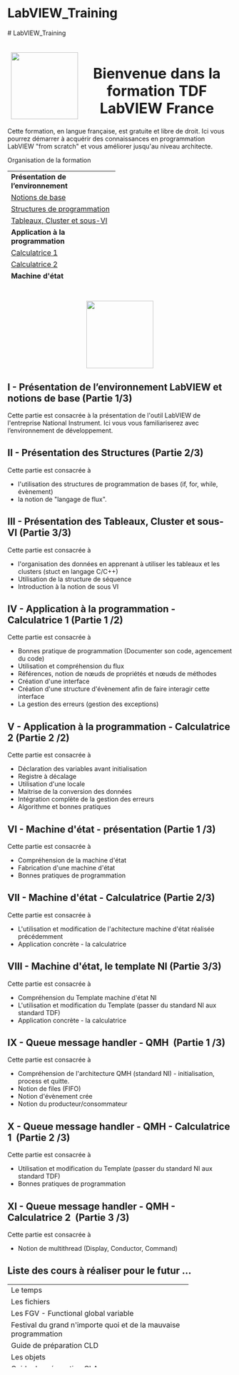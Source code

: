 # LabVIEW_Training
<p># LabVIEW_Training</p>
<p></p>
<table style="height: 171px;">
<thead>
<tr style="height: 153px;">
<td style="height: 153px; width: 150px;"><a href="http://www.technologies-france.com"><img src="https://avatars.githubusercontent.com/u/72153904?s=200&amp;v=4" width="150" height="150" alt="" /></a></td>
<td style="height: 153px; width: 608.958px;">
<h1 dir="auto" style="text-align: center;"><strong>Bienvenue dans la formation TDF LabVIEW France</strong></h1>
</td>
</tr>
</thead>
</table>
<p>Cette formation, en langue fran&ccedil;aise, est gratuite et libre de droit. Ici vous pourrez d&eacute;marrer &agrave; acqu&eacute;rir des connaissances en programmation LabVIEW "from scratch" et vous am&eacute;liorer jusqu'au niveau architecte.</p>
<p dir="auto">Organisation de la formation</p>
<table border="0" style="height: 252px; width: 47.9902%; border-collapse: collapse;">
<tbody>
<tr style="height: 18px;">
<td style="width: 69.2755%; height: 18px;"><strong>Pr&eacute;sentation de l&rsquo;environnement</strong></td>
</tr>
<tr style="height: 18px;">
<td style="width: 69.2755%; height: 18px;"><a href="#h_204237571151655104512005">Notions de base</a></td>
</tr>
<tr style="height: 18px;">
<td style="width: 69.2755%; height: 18px;"><a href="#h_4774480761351655104528452">Structures de programmation</a></td>
</tr>
<tr style="height: 18px;">
<td style="width: 69.2755%; height: 18px;"><a href="#h_4593207471541655104540764">Tableaux, Cluster et sous-VI</a></td>
</tr>
<tr style="height: 18px;">
<td style="width: 69.2755%; height: 18px;"><strong>Application &agrave; la programmation</strong></td>
</tr>
<tr style="height: 18px;">
<td style="width: 69.2755%; height: 18px;"><a href="#h_5222853541721655104555948">Calculatrice 1</a></td>
</tr>
<tr style="height: 18px;">
<td style="width: 69.2755%; height: 18px;"><a href="#h_5135321981891655104568876">Calculatrice 2</a></td>
</tr>
<tr style="height: 18px;">
<td style="width: 69.2755%; height: 18px;"><strong>Machine d'&eacute;tat</strong></td>
</tr>
<tr style="height: 18px;">
<td style="width: 69.2755%; height: 18px;"><a href="#h_5553695852051655104579980">Pr&eacute;sentation </a></td>
</tr>
<tr style="height: 18px;">
<td style="width: 69.2755%; height: 18px;"><a href="#h_2854273072201655104592732">Application : Calculatrice</a></td>
</tr>
<tr style="height: 18px;">
<td style="width: 69.2755%; height: 18px;"><a href="#h_4426628992341655104607692">Le template NI</a></td>
</tr>
<tr style="height: 18px;">
<td style="width: 69.2755%; height: 18px;"><strong>Queue message handler (QMH)</strong></td>
</tr>
<tr style="height: 18px;">
<td style="width: 69.2755%; height: 18px;"><a href="#h_8685828812471655104627252">Pr&eacute;sentation</a></td>
</tr>
<tr style="height: 18px;">
<td style="width: 69.2755%; height: 18px;"><a href="#h_5420981842591655104642044">Application : Calculatrice</a></td>
</tr>
</tbody>
</table>
<p></p>
<h1 dir="auto" style="text-align: center;"><a href="http://www.ni.com"><img src="https://www.technologies-france.com/wp-content/uploads/2022/05/LV_Logo_PowerdBy_centered-wide.png" width="150" height="151" alt="" /></a></h1>
<h2 dir="auto" id="h_204237571151655104512005"><strong>I - Pr&eacute;sentation de l&rsquo;environnement LabVIEW et notions de base (Partie 1/3)</strong></h2>
<p dir="auto">Cette partie est consacr&eacute;e &agrave; la pr&eacute;sentation de l'outil LabVIEW de l'entreprise National Instrument. Ici vous vous familiariserez avec l&rsquo;environnement de d&eacute;veloppement.</p>
<h2 dir="auto" id="h_4774480761351655104528452"><strong>II - Pr&eacute;sentation des Structures&nbsp;(Partie 2/3)</strong></h2>
<p dir="auto">Cette partie est consacr&eacute;e &agrave;</p>
<ul dir="auto">
<li>l'utilisation des structures de programmation de bases (if, for, while, &eacute;v&egrave;nement)</li>
<li>la notion de "langage de flux".</li>
</ul>
<h2 dir="auto" id="h_4593207471541655104540764"><strong>III - Pr&eacute;sentation des Tableaux, Cluster et sous-VI (Partie 3/3)</strong></h2>
<p dir="auto">Cette partie est consacr&eacute;e &agrave;</p>
<ul dir="auto">
<li>l'organisation des donn&eacute;es en apprenant &agrave; utiliser les tableaux et les clusters (stuct en langage C/C++)</li>
<li>Utilisation de la structure de s&eacute;quence</li>
<li>Introduction &agrave; la notion de sous VI</li>
</ul>
<h2 dir="auto" id="h_5222853541721655104555948"><strong>IV - Application &agrave; la programmation - Calculatrice 1 (Partie 1 /2)</strong></h2>
<p dir="auto">Cette partie est consacr&eacute;e &agrave;</p>
<ul dir="auto">
<li>Bonnes pratique de programmation (Documenter son code, agencement du code)</li>
<li>Utilisation et compr&eacute;hension du flux</li>
<li>R&eacute;f&eacute;rences, notion de n&oelig;uds de propri&eacute;t&eacute;s et n&oelig;uds de m&eacute;thodes</li>
<li>Cr&eacute;ation d'une interface</li>
<li>Cr&eacute;ation d'une structure d'&eacute;v&egrave;nement afin de faire interagir cette interface</li>
<li>La gestion des erreurs (gestion des exceptions)</li>
</ul>
<h2 dir="auto" id="h_5135321981891655104568876"><strong>V - Application &agrave; la programmation - Calculatrice 2 (Partie 2 /2)</strong></h2>
<p dir="auto">Cette partie est consacr&eacute;e &agrave;</p>
<ul dir="auto">
<li>D&eacute;claration des variables avant initialisation</li>
<li>Registre &agrave; d&eacute;calage</li>
<li>Utilisation d'une locale</li>
<li>Maitrise de la conversion des donn&eacute;es</li>
<li>Int&eacute;gration compl&egrave;te de la gestion des erreurs</li>
<li>Algorithme et bonnes pratiques</li>
</ul>
<h2 dir="auto" id="h_5553695852051655104579980"><strong>VI - Machine d'&eacute;tat - pr&eacute;sentation (Partie 1 /3)</strong></h2>
<p dir="auto">Cette partie est consacr&eacute;e &agrave;</p>
<ul dir="auto">
<li>Compr&eacute;hension de la machine d'&eacute;tat</li>
<li>Fabrication d'une machine d'&eacute;tat</li>
<li>Bonnes pratiques de programmation</li>
</ul>
<h2 dir="auto" id="h_2854273072201655104592732"><strong>VII - Machine d'&eacute;tat - Calculatrice&nbsp;(Partie 2/3)</strong></h2>
<p dir="auto">Cette partie est consacr&eacute;e &agrave;</p>
<ul dir="auto">
<li>L'utilisation et modification de l'achitecture machine d'&eacute;tat r&eacute;alis&eacute;e pr&eacute;c&eacute;demment</li>
<li>Application concr&egrave;te - la calculatrice</li>
</ul>
<h2 dir="auto" id="h_4426628992341655104607692"><strong>VIII - Machine d'&eacute;tat, le template NI&nbsp;(Partie 3/3)</strong></h2>
<p dir="auto">Cette partie est consacr&eacute;e &agrave;</p>
<ul dir="auto">
<li>Compr&eacute;hension du Template machine d'&eacute;tat NI</li>
<li>L'utilisation et modification du Template (passer du standard NI aux standard TDF)</li>
<li>Application concr&egrave;te - la calculatrice</li>
</ul>
<h2 dir="auto"><strong>IX - Queue message handler - QMH&nbsp;&nbsp;</strong><strong>(Partie 1 /3)</strong></h2>
<p dir="auto">Cette partie est consacr&eacute;e &agrave;</p>
<ul dir="auto">
<li>Compr&eacute;hension de l'architecture QMH (standard NI) - initialisation, process et quitte.</li>
<li>Notion de files (FIFO)</li>
<li>Notion d'&eacute;v&egrave;nement cr&eacute;e</li>
<li>Notion du producteur/consommateur</li>
</ul>
<h2 dir="auto"><strong>X - Queue message handler&nbsp;</strong><strong>- QMH&nbsp;</strong><strong>- Calculatrice 1&nbsp;</strong><strong>&nbsp;</strong><strong>(Partie 2 /3)</strong></h2>
<p dir="auto">Cette partie est consacr&eacute;e &agrave;</p>
<ul dir="auto">
<li>Utilisation et modification du Template (passer du standard NI aux standard TDF)</li>
<li>Bonnes pratiques de programmation</li>
</ul>
<h2 dir="auto"><strong>XI -&nbsp;</strong><strong>Queue message handler&nbsp;</strong><strong>- QMH&nbsp;</strong><strong>- Calculatrice 2&nbsp;</strong><strong>&nbsp;</strong><strong>(Partie 3 /3)</strong></h2>
<p dir="auto">Cette partie est consacr&eacute;e &agrave;</p>
<ul dir="auto">
<li>Notion de multithread (Display, Conductor, Command)</li>
</ul>
<p></p>
<h2 dir="auto" id="h_5420981842591655104642044"><strong>Liste des cours &agrave; r&eacute;aliser pour le futur ...&nbsp;</strong></h2>
<table border="0" style="height: 186px; width: 80.6051%; border-collapse: collapse;">
<tbody>
<tr style="height: 18px;">
<td style="width: 100%; height: 18px;">Le temps&nbsp;</td>
</tr>
<tr style="height: 24px;">
<td style="width: 100%; height: 24px;">Les fichiers&nbsp;</td>
</tr>
<tr>
<td style="width: 100%;">Les FGV - Functional global variable&nbsp;</td>
</tr>
<tr style="height: 18px;">
<td style="width: 100%; height: 18px;">Festival du grand n'importe quoi et de la mauvaise programmation</td>
</tr>
<tr style="height: 18px;">
<td style="width: 100%; height: 18px;">Guide de pr&eacute;paration CLD</td>
</tr>
<tr style="height: 18px;">
<td style="width: 100%; height: 18px;">Les objets</td>
</tr>
<tr style="height: 18px;">
<td style="width: 100%; height: 18px;">Guide de pr&eacute;paration CLA</td>
</tr>
<tr style="height: 18px;">
<td style="width: 100%; height: 18px;">L'architecture en pipe&nbsp;</td>
</tr>
<tr style="height: 18px;">
<td style="width: 100%; height: 18px;">L'actor Framework</td>
</tr>
<tr style="height: 18px;">
<td style="width: 100%; height: 18px;">Pointeur et gestion de la m&eacute;moire bas niveau sous LabVIEW</td>
</tr>
<tr>
<td style="width: 100%;">Et si on faisait un peut de C/C++ !!</td>
</tr>
</tbody>
</table>
